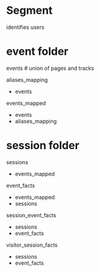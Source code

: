 # Segment

identifies
users

# event folder

events # union of pages and tracks

aliases_mapping
- events
  
events_mapped
- events
- aliases_mapping

# session folder

sessions
- events_mapped
    
event_facts
- events_mapped
- sessions
  
session_event_facts
- sessions
- event_facts

visitor_session_facts
- sessions
- event_facts





